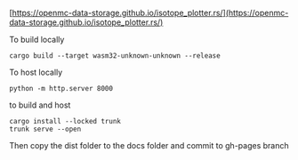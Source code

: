 [https://openmc-data-storage.github.io/isotope_plotter.rs/](https://openmc-data-storage.github.io/isotope_plotter.rs/)

To build locally
```
cargo build --target wasm32-unknown-unknown --release

```

To host locally
```
python -m http.server 8000
``` 

to build and host
```
cargo install --locked trunk
trunk serve --open
```

Then copy the dist folder to the docs folder and commit to gh-pages branch